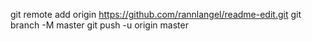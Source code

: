 git remote add origin https://github.com/rannlangel/readme-edit.git
git branch -M master
git push -u origin master
